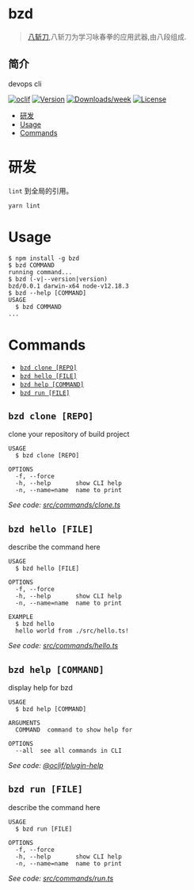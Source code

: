 bzd
===
> [八斩刀](https://zh.wikipedia.org/wiki/%E5%85%AB%E6%96%AC%E5%88%80),八斩刀为学习咏春拳的应用武器,由八段组成.


## 简介
devops cli

[![oclif](https://img.shields.io/badge/cli-oclif-brightgreen.svg)](https://oclif.io)
[![Version](https://img.shields.io/npm/v/bzd.svg)](https://npmjs.org/package/bzd)
[![Downloads/week](https://img.shields.io/npm/dw/bzd.svg)](https://npmjs.org/package/bzd)
[![License](https://img.shields.io/npm/l/bzd.svg)](https://github.com/felix9ia/bzd/blob/master/package.json)

<!-- toc -->
* [研发](#研发)
* [Usage](#usage)
* [Commands](#commands)
<!-- tocstop -->
# 研发
`lint` 到全局的引用。

```
yarn lint
```



# Usage

<!-- usage -->
```sh-session
$ npm install -g bzd
$ bzd COMMAND
running command...
$ bzd (-v|--version|version)
bzd/0.0.1 darwin-x64 node-v12.18.3
$ bzd --help [COMMAND]
USAGE
  $ bzd COMMAND
...
```
<!-- usagestop -->

# Commands
<!-- commands -->
* [`bzd clone [REPO]`](#bzd-clone-repo)
* [`bzd hello [FILE]`](#bzd-hello-file)
* [`bzd help [COMMAND]`](#bzd-help-command)
* [`bzd run [FILE]`](#bzd-run-file)

## `bzd clone [REPO]`

clone your repository of build project

```
USAGE
  $ bzd clone [REPO]

OPTIONS
  -f, --force
  -h, --help       show CLI help
  -n, --name=name  name to print
```

_See code: [src/commands/clone.ts](https://github.com/felix9ia/bzd/blob/v0.0.1/src/commands/clone.ts)_

## `bzd hello [FILE]`

describe the command here

```
USAGE
  $ bzd hello [FILE]

OPTIONS
  -f, --force
  -h, --help       show CLI help
  -n, --name=name  name to print

EXAMPLE
  $ bzd hello
  hello world from ./src/hello.ts!
```

_See code: [src/commands/hello.ts](https://github.com/felix9ia/bzd/blob/v0.0.1/src/commands/hello.ts)_

## `bzd help [COMMAND]`

display help for bzd

```
USAGE
  $ bzd help [COMMAND]

ARGUMENTS
  COMMAND  command to show help for

OPTIONS
  --all  see all commands in CLI
```

_See code: [@oclif/plugin-help](https://github.com/oclif/plugin-help/blob/v3.2.2/src/commands/help.ts)_

## `bzd run [FILE]`

describe the command here

```
USAGE
  $ bzd run [FILE]

OPTIONS
  -f, --force
  -h, --help       show CLI help
  -n, --name=name  name to print
```

_See code: [src/commands/run.ts](https://github.com/felix9ia/bzd/blob/v0.0.1/src/commands/run.ts)_
<!-- commandsstop -->
